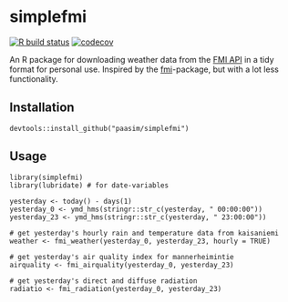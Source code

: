 # simplefmi

[![R build status](https://github.com/paasim/simplefmi/workflows/R-CMD-check/badge.svg)](https://github.com/paasim/simplefmi/actions)
[![codecov](https://codecov.io/gh/paasim/simplefmi/branch/master/graphs/badge.svg)](https://codecov.io/gh/paasim/simplefmi)

An R package for downloading weather data from the [FMI API](http://en.ilmatieteenlaitos.fi/open-data-manual) in a tidy format for personal use. Inspired by the [fmi](https://github.com/rOpenGov/fmi)-package, but with a lot less functionality.

Installation
------------

    devtools::install_github("paasim/simplefmi")


Usage
-----

    library(simplefmi)
    library(lubridate) # for date-variables

    yesterday <- today() - days(1)
    yesterday_0 <- ymd_hms(stringr::str_c(yesterday, " 00:00:00"))
    yesterday_23 <- ymd_hms(stringr::str_c(yesterday, " 23:00:00"))

    # get yesterday's hourly rain and temperature data from kaisaniemi
    weather <- fmi_weather(yesterday_0, yesterday_23, hourly = TRUE)

    # get yesterday's air quality index for mannerheimintie
    airquality <- fmi_airquality(yesterday_0, yesterday_23)

    # get yesterday's direct and diffuse radiation
    radiatio <- fmi_radiation(yesterday_0, yesterday_23)

